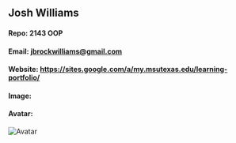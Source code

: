 ## Josh Williams
#### Repo: 2143 OOP
#### Email: jbrockwilliams@gmail.com
#### Website: https://sites.google.com/a/my.msutexas.edu/learning-portfolio/
#### Image: 

#### Avatar:
![Avatar](https://cs.msutexas.edu/~griffin/zcloud/zcloud-files/einstein_avatar.png)
